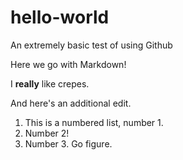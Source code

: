 # hello-world
An extremely basic test of using Github

Here we go with Markdown!

I **really** like crepes.

And here's an additional edit.

1. This is a numbered list, number 1.
2. Number 2!
3. Number 3. Go figure.
